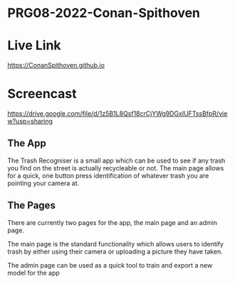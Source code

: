 # PRG08-2022-Conan-Spithoven

# Live Link
https://ConanSpithoven.github.io
# Screencast
https://drive.google.com/file/d/1z5B1L8Qsf18crCjYWg9DGxIUFTssBfpR/view?usp=sharing

## The App
The Trash Recogniser is a small app which can be used to see if any trash you find on the street is actually recycleable or not.
The main page allows for a quick, one button press identification of whatever trash you are pointing your camera at.

## The Pages
There are currently two pages for the app, the main page and an admin page.

The main page is the standard functionality which allows users to identify trash by either using their camera or uploading a picture they have taken.

The admin page can be used as a quick tool to train and export a new model for the app
